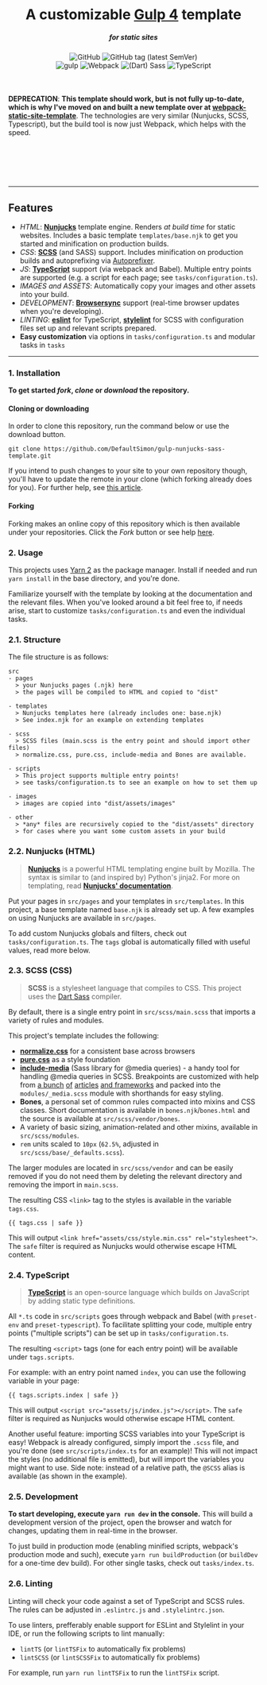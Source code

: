 <div align="center">
    <div align="center">
        <h1>A customizable <a href="https://gulpjs.com/">Gulp 4</a> template</h1>
    </div>
    <div align="center">
        <h5>for static sites</h5>
    </div>
</div>

<div align="center">
    <img alt="GitHub" src="https://img.shields.io/github/license/DefaultSimon/gulp-nunjucks-sass-template?style=flat-square">
    <img alt="GitHub tag (latest SemVer)" src="https://img.shields.io/github/v/tag/DefaultSimon/gulp-nunjucks-sass-template?label=latest%20version&sort=semver&style=flat-square">
    <br>
    <img alt="gulp" src="https://img.shields.io/github/package-json/dependency-version/DefaultSimon/gulp-nunjucks-sass-template/dev/gulp?color=CF4647&logo=gulp&logoColor=white&style=flat-square">
    <img alt="Webpack" src="https://img.shields.io/github/package-json/dependency-version/DefaultSimon/gulp-nunjucks-sass-template/dev/webpack?color=8DD6F9&label=webpack&logo=webpack&logoColor=white&style=flat-square">
    <img alt="(Dart) Sass" src="https://img.shields.io/github/package-json/dependency-version/DefaultSimon/gulp-nunjucks-sass-template/dev/sass?color=CC6699&label=%28Dart%29%20Sass&logo=sass&logoColor=white&style=flat-square">
    <img alt="TypeScript" src="https://img.shields.io/github/package-json/dependency-version/DefaultSimon/gulp-nunjucks-sass-template/dev/typescript?color=3178C6&label=TypeScript&logo=typescript&logoColor=white&style=flat-square">
</div>

<div style="margin-top: 50px"></div>
<p align="center">

**DEPRECATION**: **This template should work, but is not fully up-to-date, which is why I've moved on and built a new template over at [webpack-static-site-template](https://github.com/DefaultSimon/webpack-static-site-template)**. The technologies are very similar (Nunjucks, SCSS, Typescript), but the build tool is now just Webpack, which helps with the speed.
</p>
<div style="margin-top: 100px"></div>

---

## Features
- *HTML*: [**Nunjucks**](https://mozilla.github.io/nunjucks/) template engine. Renders *at build time* for static websites. Includes a basic template `templates/base.njk` to get you started and minification on production builds.
- *CSS*: [**SCSS**](https://sass-lang.com/) (and SASS) support. Includes minification on production builds and autoprefixing via [Autoprefixer](https://github.com/postcss/autoprefixer).
- *JS*: [**TypeScript**](https://www.typescriptlang.org/) support (via webpack and Babel). Multiple entry points are supported (e.g. a script for each page; see `tasks/configuration.ts`).
- *IMAGES and ASSETS*: Automatically copy your images and other assets into your build.
- *DEVELOPMENT*: [**Browsersync**](https://www.browsersync.io/) support (real-time browser updates when you're developing).
- *LINTING*: [**eslint**](https://eslint.org/) for TypeScript, [**stylelint**](https://stylelint.io) for SCSS with configuration files set up and relevant scripts prepared.
- **Easy customization** via options in `tasks/configuration.ts` and modular tasks in `tasks`

---

### 1. Installation
**To get started *fork*, *clone* or *download* the repository.**

#### Cloning or downloading
In order to clone this repository, run the command below or use the download button.
```
git clone https://github.com/DefaultSimon/gulp-nunjucks-sass-template.git
```
 
If you intend to push changes to your site to your own repository though, you'll have to update the remote in your clone (which forking already does for you). For further help, see [this article](https://help.github.com/en/articles/cloning-a-repository).

#### Forking
Forking makes an online copy of this repository which is then available under your repositories. Click the *Fork* button or see help [here](https://help.github.com/en/articles/fork-a-repo).

### 2. Usage
This projects uses [Yarn 2](https://yarnpkg.com/en/) as the package manager.  Install if needed and run `yarn install` in the base directory, and you're done. 

Familiarize yourself with the template by looking at the documentation and the relevant files.
When you've looked around a bit feel free to, if needs arise, start to customize `tasks/configuration.ts` and even the individual tasks.

### 2.1. Structure
The file structure is as follows:

```
src
- pages
  > your Nunjucks pages (.njk) here
  > the pages will be compiled to HTML and copied to "dist"

- templates
  > Nunjucks templates here (already includes one: base.njk)
  > See index.njk for an example on extending templates
  
- scss
  > SCSS files (main.scss is the entry point and should import other files)
  > normalize.css, pure.css, include-media and Bones are available.

- scripts
  > This project supports multiple entry points!
  > see tasks/configuration.ts to see an example on how to set them up

- images
  > images are copied into "dist/assets/images"

- other
  > *any* files are recursively copied to the "dist/assets" directory
  > for cases where you want some custom assets in your build
```

### 2.2. Nunjucks (HTML)
> [**Nunjucks**](https://mozilla.github.io/nunjucks/) is a powerful HTML templating engine built by Mozilla. The syntax is similar to (and inspired by) Python's jinja2.
For more on templating, read [**Nunjucks' documentation**](https://mozilla.github.io/nunjucks/templating.html).

Put your pages in `src/pages` and your templates in `src/templates`. In this project, a base template named `base.njk` is already set up. 
A few examples on using Nunjucks are available in `src/pages`.

To add custom Nunjucks globals and filters, check out `tasks/configuration.ts`. The `tags` global is automatically filled with useful values, read more below.

### 2.3. SCSS (CSS)
> **SCSS** is a stylesheet language that compiles to CSS. This project uses the [Dart Sass](https://sass-lang.com) compiler.

By default, there is a single entry point in `src/scss/main.scss` that imports a variety of rules and modules.

This project's template includes the following:
- [**normalize.css**](https://necolas.github.io/normalize.css/) for a consistent base across browsers
- [**pure.css**](https://purecss.io/) as a style foundation
- [**include-media**](https://eduardoboucas.github.io/include-media/) (Sass library for @media queries) - a handy tool for handling @media queries in SCSS. Breakpoints are customized with help from [a bunch](https://www.freecodecamp.org/news/the-100-correct-way-to-do-css-breakpoints-88d6a5ba1862/) [of](https://flaviocopes.com/css-breakpoints/) [articles](https://howto-wordpress-tips.com/responsive-breakpoints-tutorial/) [and frameworks](https://polypane.app/blog/css-breakpoints-used-by-popular-css-frameworks/) and packed into the `modules/_media.scss` module with shorthands for easy styling.
- **Bones**, a personal set of common rules compacted into mixins and CSS classes. Short documentation is available in `bones.njk`/`bones.html` and the source is available at `src/scss/vendor/bones`.
- A variety of basic sizing, animation-related and other mixins, available in `src/scss/modules`.
- `rem` units scaled to `10px` (`62.5%`, adjusted in `src/scss/base/_defaults.scss`).

The larger modules are located in `src/scss/vendor` and can be easily removed if you do not need them by deleting the relevant directory and removing the import in `main.scss`.

The resulting CSS `<link>` tag to the styles is available in the variable `tags.css`.
```nunjucks
{{ tags.css | safe }}
```
This will output `<link href="assets/css/style.min.css" rel="stylesheet">`. 
The `safe` filter is required as Nunjucks would otherwise escape HTML content.

### 2.4. TypeScript
> [**TypeScript**](https://www.typescriptlang.org/) is an open-source language which builds on JavaScript by adding static type definitions.

All `*.ts` code in `src/scripts` goes through webpack and Babel (with `preset-env` and `preset-typescript`). To facilitate splitting your code, multiple entry points ("multiple scripts") can be set up in `tasks/configuration.ts`. 

The resulting `<script>` tags (one for each entry point) will be available under `tags.scripts`. 

For example: with an entry point named `index`, you can use the following variable in your page:
```nunjucks
{{ tags.scripts.index | safe }}
```
This will output `<script src="assets/js/index.js"></script>`. 
The `safe` filter is required as Nunjucks would otherwise escape HTML content.

Another useful feature: importing SCSS variables into your TypeScript is easy! Webpack is already configured, simply import the `.scss` file, and you're done (see `src/scripts/index.ts` for an example)! This will not impact the styles (no additional file is emitted), but will import the variables you might want to use. Side note: instead of a relative path, the `@SCSS` alias is available (as shown in the example).

### 2.5. Development
**To start developing, execute `yarn run dev` in the console.** This will build a development version of the project, open the browser and watch for changes, updating them in real-time in the browser.

To just build in production mode (enabling minified scripts, webpack's production mode and such), execute `yarn run buildProduction` (or `buildDev` for a one-time dev build). For other single tasks, check out `tasks/index.ts`.


### 2.6. Linting
Linting will check your code against a set of TypeScript and SCSS rules. The rules can be adjusted in `.eslintrc.js` and `.stylelintrc.json`.

To use linters, prefferably enable support for ESLint and Stylelint in your IDE, or run the following scripts to lint manually:
- `lintTS` (or `lintTSFix` to automatically fix problems)
- `lintSCSS` (or `lintSCSSFix` to automatically fix problems)

For example, run `yarn run lintTSFix` to run the `lintTSFix` script.
